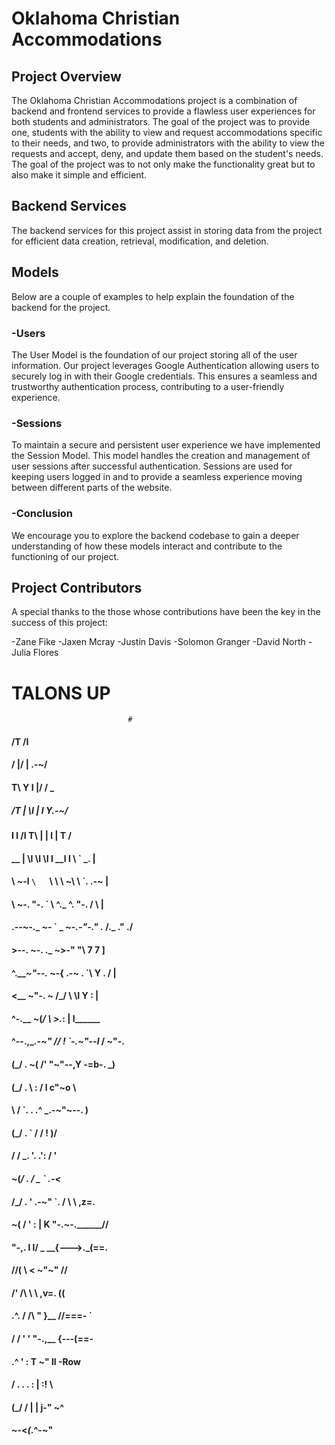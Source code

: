 # Oklahoma Christian Accommodations

## Project Overview
The Oklahoma Christian Accommodations project is a combination of backend and frontend services to provide a flawless user experiences for both students and administrators. The goal of the project was to provide one, students with the ability to view and request accommodations specific to their needs, and two, to provide administrators with the ability to view the requests and accept, deny, and update them based on the student's needs. The goal of the project was to not only make the functionality great but to also make it simple and efficient. 

## Backend Services
The backend services for this project assist in storing data from the project for efficient data creation, retrieval, modification, and deletion.

## Models
Below are a couple of examples to help explain the foundation of the backend for the project.

### -Users
The User Model is the foundation of our project storing all of the user information. Our project leverages Google Authentication allowing users to securely log in with their Google credentials. This ensures a seamless and trustworthy authentication process, contributing to a user-friendly experience.

### -Sessions
To maintain a secure and persistent user experience we have implemented the Session Model. This model handles the creation and management of user sessions after successful authentication. Sessions are used for keeping users logged in and to provide a seamless experience moving between different parts of the website.

### -Conclusion
We encourage you to explore the backend codebase to gain a deeper understanding of how these models interact and contribute to the functioning of our project. 

## Project Contributors
A special thanks to the those whose contributions have been the key in the success of this project:

-Zane Fike
-Jaxen Mcray
-Justin Davis
-Solomon Granger
-David North
-Julia Flores

# TALONS UP

                              #
####                               /T /I
####                               / |/ | .-~/
####                          T\ Y  I  |/  /  _
#####          /T               | \I  |  I  Y.-~/
####        I l   /I       T\ |  |  l  |  T  /
####  __  | \l   \l  \I l __l  l   \   `  _. |
####  \ ~-l  `\   `\  \  \\ ~\  \   `. .-~   |
####   \   ~-. "-.  `  \  ^._ ^. "-.  /  \   |
#### .--~-._  ~-  `  _  ~-_.-"-." ._ /._ ." ./
####  &gt;--.  ~-.   ._  ~&gt;-"    "\\   7   7   ]
#### ^.___~"--._    ~-{  .-~ .  `\ Y . /    |
####  &lt;__ ~"-.  ~       /_/   \   \I  Y   : |
####    ^-.__           ~(_/   \   &gt;._:   | l______
####        ^--.,___.-~"  /_/   !  `-.~"--l_ /     ~"-.
####               (_/ .  ~(   /'     "~"--,Y   -=b-. _)
####                (_/ .  \  :           / l      c"~o \
####                 \ /    `.    .     .^   \_.-~"~--.  )
####                  (_/ .   `  /     /       !       )/
####                   / / _.   '.   .':      /        '
####                   ~(_/ .   /    _  `  .-&lt;_
####                     /_/ . ' .-~" `.  / \  \          ,z=.
####                     ~( /   '  :   | K   "-.~-.______//
####                       "-,.    l   I/ \_    __{---&gt;._(==.
####                        //(     \  &lt;    ~"~"     //
####                       /' /\     \  \     ,v=.  ((
####                     .^. / /\     "  }__ //===-  `
####                    / / ' '  "-.,__ {---(==-
####                  .^ '       :  T  ~"   ll       -Row
####                 / .  .  . : | :!        \\
####                (_/  /   | | j-"          ~^
####                  ~-&lt;_(_.^-~"
####
